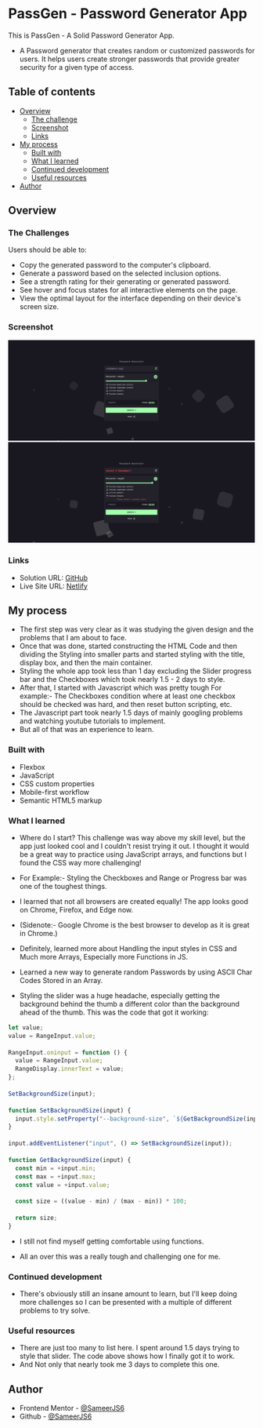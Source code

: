 # PassGen - Password Generator App

This is PassGen - A Solid Password Generator App.

- A Password generator that creates random or customized passwords for users. It helps users create stronger passwords that provide greater security for a given type of access.

## Table of contents

- [Overview](#overview)
  - [The challenge](#the-challenge)
  - [Screenshot](#screenshot)
  - [Links](#links)
- [My process](#my-process)
  - [Built with](#built-with)
  - [What I learned](#what-i-learned)
  - [Continued development](#continued-development)
  - [Useful resources](#useful-resources)
- [Author](#author)

## Overview

### The Challenges

Users should be able to:

- Copy the generated password to the computer's clipboard.
- Generate a password based on the selected inclusion options.
- See a strength rating for their generating or generated password.
- See hover and focus states for all interactive elements on the page.
- View the optimal layout for the interface depending on their device's screen size.

### Screenshot

![](./preview.png)
![](./error-preview.png)

### Links

- Solution URL: [GitHub](https://github.com/SameerJS6/Password-Generator-App.git)
- Live Site URL: [Netlify](https://password-generator-singh.netlify.app/)

## My process

- The first step was very clear as it was studying the given design and the problems that I am about to face.
- Once that was done, started constructing the HTML Code and then dividing the Styling into smaller parts and started styling with the title, display box, and then the main container.
- Styling the whole app took less than 1 day excluding the Slider progress bar and the Checkboxes which took nearly 1.5 - 2 days to style.
- After that, I started with Javascript which was pretty tough For example:- The Checkboxes condition where at least one checkbox should be checked was hard, and then reset button scripting, etc.
- The Javascript part took nearly 1.5 days of mainly googling problems and watching youtube tutorials to implement.
- But all of that was an experience to learn.

### Built with

- Flexbox
- JavaScript
- CSS custom properties
- Mobile-first workflow
- Semantic HTML5 markup

### What I learned

- Where do I start? This challenge was way above my skill level, but the app just looked cool and I couldn't resist trying it out. I thought it would be a great way to practice using JavaScript arrays, and functions but I found the CSS way more challenging!

- For Example:- Styling the Checkboxes and Range or Progress bar was one of the toughest things.

- I learned that not all browsers are created equally! The app looks good on Chrome, Firefox, and Edge now.

- (Sidenote:- Google Chrome is the best browser to develop as it is great in Chrome.)

- Definitely, learned more about Handling the input styles in CSS and Much more Arrays, Especially more Functions in JS.
- Learned a new way to generate random Passwords by using ASCII Char Codes Stored in an Array.

- Styling the slider was a huge headache, especially getting the background behind the thumb a different color than the background ahead of the thumb. This was the code that got it working:

```js
let value;
value = RangeInput.value;

RangeInput.oninput = function () {
  value = RangeInput.value;
  RangeDisplay.innerText = value;
};

SetBackgroundSize(input);

function SetBackgroundSize(input) {
  input.style.setProperty("--background-size", `${GetBackgroundSize(input)}%`);
}

input.addEventListener("input", () => SetBackgroundSize(input));

function GetBackgroundSize(input) {
  const min = +input.min;
  const max = +input.max;
  const value = +input.value;

  const size = ((value - min) / (max - min)) * 100;

  return size;
}
```

- I still not find myself getting comfortable using functions.

- All an over this was a really tough and challenging one for me.

### Continued development

- There's obviously still an insane amount to learn, but I'll keep doing more challenges so I can be presented with a multiple of different problems to try solve.

### Useful resources

- There are just too many to list here. I spent around 1.5 days trying to style that slider. The code above shows how I finally got it to work.
- And Not only that nearly took me 3 days to complete this one.

## Author

- Frontend Mentor - [@SameerJS6](https://www.frontendmentor.io/profile/SameerJS6)
- Github - [@SameerJS6](https://github.com/SameerJS6/)
